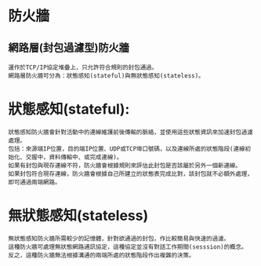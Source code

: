 # 防火牆
## 網路層(封包過濾型)防火牆
```
運作於TCP/IP協定堆疊上，只允許符合規則的封包通過。
網路層防火牆可分為：狀態感知(stateful)與無狀態感知(stateless)。
```
# 狀態感知(stateful):
```
狀態感知防火牆會針對活動中的連線維護前後傳輸的脈絡，並使用這些狀態資訊來加速封包過濾處理。
包括：來源端IP位置，目的端IP位置、UDP或TCP埠口號碼，以及連線所處的狀態階段(連線初始化、交握中，資料傳輸中、或完成連線)。
如果有封包與現存連線不符，防火牆會根據規則來評估此封包是否該屬於另外一個新連線。
如果封包符合現存連線，防火牆會根據自己所建立的狀態表完成比對，該封包就不必額外處理，即可通過兩端網路。
```
# 無狀態感知(stateless)
```
無狀態感知防火牆所需較少的記憶體，針對欲通過的封包，作比較簡易與快速的過濾。
這種防火牆可處理無狀態網路通訊協定，這種協定並沒有對話工作期間(sesssion)的概念。
反之，這種防火牆無法根據溝通的兩端所處的狀態階段作出複雜的決策。
```
